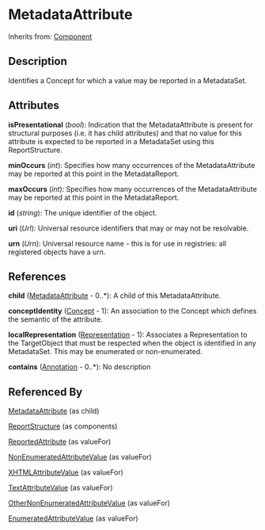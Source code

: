
# MetadataAttribute

Inherits from: [Component](../Base/Component.md)



## Description

Identifies a Concept for which a value may be reported in a MetadataSet.


## Attributes

**isPresentational** (*bool*): Indication that the MetadataAttribute is present for structural purposes (i.e. it has child attributes) and that no value for this attribute is expected to be reported in a MetadataSet using this ReportStructure.

**minOccurs** (*int*): Specifies how many occurrences of the MetadataAttribute may be reported at this point in the MetadataReport.

**maxOccurs** (*int*): Specifies how many occurrences of the MetadataAttribute may be reported at this point in the MetadataReport.

**id** (*string*): The unique identifier of the object.

**uri** (*Url*): Universal resource identifiers that may or may not be resolvable.

**urn** (*Urn*): Universal resource name - this is for use in registries: all registered objects have a urn.



## References

**child** ([MetadataAttribute](MetadataAttribute.md) - 0..*): A child of this MetadataAttribute.

**conceptIdentity** ([Concept](../ConceptSchemes/Concept.md) - 1): An association to the Concept which defines the semantic of the attribute.

**localRepresentation** ([Representation](../Base/Representation.md) - 1): Associates a Representation to the TargetObject that must be respected when the object is identified in any MetadataSet. This may be enumerated or non-enumerated.

**contains** ([Annotation](../Base/Annotation.md) - 0..*): No description



## Referenced By

[MetadataAttribute](MetadataAttribute.md) (as child)

[ReportStructure](ReportStructure.md) (as components)

[ReportedAttribute](ReportedAttribute.md) (as valueFor)

[NonEnumeratedAttributeValue](NonEnumeratedAttributeValue.md) (as valueFor)

[XHTMLAttributeValue](XHTMLAttributeValue.md) (as valueFor)

[TextAttributeValue](TextAttributeValue.md) (as valueFor)

[OtherNonEnumeratedAttributeValue](OtherNonEnumeratedAttributeValue.md) (as valueFor)

[EnumeratedAttributeValue](EnumeratedAttributeValue.md) (as valueFor)



